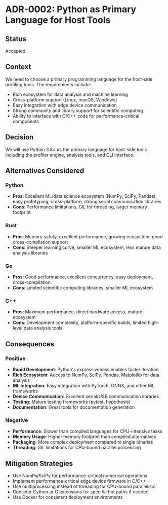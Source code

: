 # ADR-0002: Python as Primary Language for Host Tools

## Status
Accepted

## Context
We need to choose a primary programming language for the host-side profiling tools. The requirements include:
- Rich ecosystem for data analysis and machine learning
- Cross-platform support (Linux, macOS, Windows)
- Easy integration with edge device communication
- Strong community and library support for scientific computing
- Ability to interface with C/C++ code for performance-critical components

## Decision
We will use Python 3.8+ as the primary language for host-side tools including the profiler engine, analysis tools, and CLI interface.

## Alternatives Considered

### Python
- **Pros**: Excellent ML/data science ecosystem (NumPy, SciPy, Pandas), easy prototyping, cross-platform, strong serial communication libraries
- **Cons**: Performance limitations, GIL for threading, larger memory footprint

### Rust
- **Pros**: Memory safety, excellent performance, growing ecosystem, good cross-compilation support
- **Cons**: Steeper learning curve, smaller ML ecosystem, less mature data analysis libraries

### Go
- **Pros**: Good performance, excellent concurrency, easy deployment, cross-compilation
- **Cons**: Limited scientific computing libraries, smaller ML ecosystem

### C++
- **Pros**: Maximum performance, direct hardware access, mature ecosystem
- **Cons**: Development complexity, platform-specific builds, limited high-level data analysis tools

## Consequences

### Positive
- **Rapid Development**: Python's expressiveness enables faster iteration
- **Rich Ecosystem**: Access to NumPy, SciPy, Pandas, Matplotlib for data analysis
- **ML Integration**: Easy integration with PyTorch, ONNX, and other ML frameworks
- **Device Communication**: Excellent serial/USB communication libraries
- **Testing**: Mature testing frameworks (pytest, hypothesis)
- **Documentation**: Great tools for documentation generation

### Negative
- **Performance**: Slower than compiled languages for CPU-intensive tasks
- **Memory Usage**: Higher memory footprint than compiled alternatives
- **Packaging**: More complex deployment compared to single binaries
- **Threading**: GIL limitations for CPU-bound parallel processing

## Mitigation Strategies
- Use NumPy/SciPy for performance-critical numerical operations
- Implement performance-critical edge device firmware in C/C++
- Use multiprocessing instead of threading for CPU-bound parallelism
- Consider Cython or C extensions for specific hot paths if needed
- Use Docker for consistent deployment environments